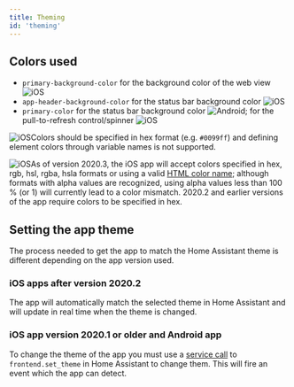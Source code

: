```yaml
---
title: Theming
id: 'theming'
---
```


## Colors used

- `primary-background-color` for the background color of the web view ![iOS](/assets/iOS.svg)
- `app-header-background-color` for the status bar background color ![iOS](/assets/iOS.svg)
- `primary-color` for the status bar background color ![Android](/assets/android.svg); for the pull-to-refresh control/spinner ![iOS](/assets/iOS.svg)

![iOS](/assets/android.svg)Colors should be specified in hex format (e.g. `#0099ff`) and defining element colors through variable names is not supported.

![iOS](/assets/iOS.svg)As of version 2020.3, the iOS app will accept colors specified in hex, rgb, hsl, rgba, hsla formats or using a valid [HTML color name](https://www.w3schools.com/colors/colors_names.asp); although formats with alpha values are recognized, using alpha values less than 100 % (or 1) will currently lead to a color mismatch. 2020.2 and earlier versions of the app require colors to be specified in hex.

## Setting the app theme

The process needed to get the app to match the Home Assistant theme is different depending on the app version used.

### iOS apps after version 2020.2

The app will automatically match the selected theme in Home Assistant and will update in real time when the theme is changed.

### iOS app version 2020.1 or older and Android app

To change the theme of the app you must use a [service call](https://www.home-assistant.io/docs/scripts/service-calls/) to `frontend.set_theme` in Home Assistant to change them. This will fire an event which the app can detect.

